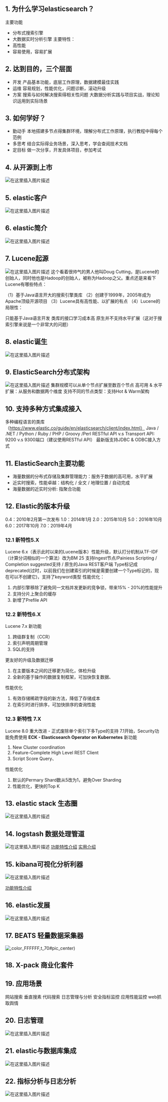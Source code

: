 
## 1. 为什么学习elasticsearch？
主要功能

 - 分布式搜索引擎
 - 大数据实时分析引擎
主要特性：
 - 高性能
 - 容易使用，容易扩展
## 2. 达到目的，三个层面
 - 开发 产品基本功能，底层工作原理，数据建模最佳实践
 - 运维 容易规划，性能优化，问题诊断，滚动升级
 - 方案 搜索与如何解决搜索得相关性问题 大数据分析实践与项目实战，理论知识运用到实际场景

## 3. 如何学好？

 - 勤动手 本地搭建多节点得集群环境，理解分布式工作原理，执行教程中得每个范例
 - 多思考 结合实际得业务场景，深入思考，学会查阅技术文档
 - 定目标 做一次分享，开发具体项目，参加考试

## 4. 从开源到上市
![在这里插入图片描述](https://img-blog.csdnimg.cn/20201030140936644.png?x-oss-process=image/watermark,type_ZmFuZ3poZW5naGVpdGk,shadow_10,text_aHR0cHM6Ly9ibG9nLmNzZG4ubmV0L3hpeGloYWhhbGVsZWhlaGU=,size_16,color_FFFFFF,t_70#pic_center)

## 5. elastic客户
![在这里插入图片描述](https://img-blog.csdnimg.cn/20201030141015243.png?x-oss-process=image/watermark,type_ZmFuZ3poZW5naGVpdGk,shadow_10,text_aHR0cHM6Ly9ibG9nLmNzZG4ubmV0L3hpeGloYWhhbGVsZWhlaGU=,size_16,color_FFFFFF,t_70#pic_center)
## 6. elastic简介
![在这里插入图片描述](https://img-blog.csdnimg.cn/20201030141104644.png?x-oss-process=image/watermark,type_ZmFuZ3poZW5naGVpdGk,shadow_10,text_aHR0cHM6Ly9ibG9nLmNzZG4ubmV0L3hpeGloYWhhbGVsZWhlaGU=,size_16,color_FFFFFF,t_70#pic_center)
## 7. Lucene起源
![在这里插入图片描述](https://img-blog.csdnimg.cn/20201030141141462.png?x-oss-process=image/watermark,type_ZmFuZ3poZW5naGVpdGk,shadow_10,text_aHR0cHM6Ly9ibG9nLmNzZG4ubmV0L3hpeGloYWhhbGVsZWhlaGU=,size_16,color_FFFFFF,t_70#pic_center)
这个看着很帅气的男人他叫Doug Cutting，是Lucene的创始人，同时他也是Hadoop的创始人，被称为Hadoop之父。重点还是来看下Lucene有哪些特点：

（1）基于Java语言开大的搜索引擎类库
（2）创建于1999年，2005年成为Apache顶级开源项目
（3）Lucene具有高性能、以扩展的有点
（4）Lucene的局限性：

只能基于Java语言开发
类库的接口学习成本高
原生并不支持水平扩展（这对于搜索引擎来说是一个非常大的问题）
## 8. elastic诞生
![在这里插入图片描述](https://img-blog.csdnimg.cn/20201030141219422.png?x-oss-process=image/watermark,type_ZmFuZ3poZW5naGVpdGk,shadow_10,text_aHR0cHM6Ly9ibG9nLmNzZG4ubmV0L3hpeGloYWhhbGVsZWhlaGU=,size_16,color_FFFFFF,t_70#pic_center)
## 9. ElasticSearch分布式架构
![在这里插入图片描述](https://img-blog.csdnimg.cn/20201030141343983.png?x-oss-process=image/watermark,type_ZmFuZ3poZW5naGVpdGk,shadow_10,text_aHR0cHM6Ly9ibG9nLmNzZG4ubmV0L3hpeGloYWhhbGVsZWhlaGU=,size_16,color_FFFFFF,t_70#pic_center)
集群规模可以从单个节点扩展至数百个节点
高可用 & 水平扩展：从服务和数据两个维度
支持不同的节点类型：支持Hot & Warm架构
## 10. 支持多种方式集成接入
多种编程语言的类库（https://www.elastic.co/guide/en/elasticsearch/client/index.html）
Java / .NET / Python / Ruby / PHP / Groovy /Perl
RESTful API v.s Transport API: 9200 v.s 9300端口（建议使用RESTful API）
最新版支持JDBC & ODBC接入方式



## 11. ElasticSearch主要功能

 - 海量数据的分布式存储及集群管理能力：服务于数据的高可用，水平扩展
 - 近实时搜索，性能卓越：结构化 / 全文 / 地理位置 / 自动完成
 - 海量数据的近实时分析: 指聚合功能

## 12. Elastic的版本升级
0.4：2010年2月第一次发布
1.0：2014年1月
2.0：2015年10月
5.0：2016年10月
6.0：2017年10月
7.0：2019年4月

### 12.1 新特性5.X
Lucene 6.x（表示此时以来的Lucene版本）性能升级，默认打分机制从TF-IDF（计算分词相似的一个算法）改为BM 25
支持Ingest节点/Painiess Scripting / Completion suggested支持 / 原生的Java REST客户端
Type标记成deprecated(过时，以前我们在创建索引的时候是需要创建一个Type标记的，现在可以不创建它)，支持了keyword类型
性能优化：

 1. 内部引擎移除了避免同一文档并发更新的竞争锁，带来15% - 20%的性能提升
 2. 支持分片上聚合的缓存
 3. 新增了Prefile API

### 12.2 新特性6.X
Lucene 7.x
新功能

 1. 跨级群复制（CCR）
 2. 索引声明周期管理
 3. SQL的支持

更友好的升级及数据迁移

 1. 在主要版本之间的迁移更为简化，体检升级
 2. 全新的基于操作的数据复制框架，可加快恢复数据、

性能优化

 1. 有效存储稀疏字段的新方法，降低了存储成本
 2. 在索引时进行排序，可加快排序的查询性能

### 12.3  新特性 7.X
Lucene 8.0
重大改进 - 正式废除单个索引下多Type的支持
7.1开始，Security功能免费使用
**ECK - Elasticsearch Operator on Kubernetes**
新功能

 1. New Cluster coordination
 2. Feature-Complete High Level REST Client
 3. Script Score Query、

性能优化

 1. 默认的Permary Shard数从5改为1，避免Over Sharding
 2. 性能优化，更快的Top K

## 13. elastic stack 生态圈
![在这里插入图片描述](https://img-blog.csdnimg.cn/20201030141952307.png?x-oss-process=image/watermark,type_ZmFuZ3poZW5naGVpdGk,shadow_10,text_aHR0cHM6Ly9ibG9nLmNzZG4ubmV0L3hpeGloYWhhbGVsZWhlaGU=,size_16,color_FFFFFF,t_70#pic_center)
## 14. logstash 数据处理管道
![在这里插入图片描述](https://img-blog.csdnimg.cn/20201030142224511.png?x-oss-process=image/watermark,type_ZmFuZ3poZW5naGVpdGk,shadow_10,text_aHR0cHM6Ly9ibG9nLmNzZG4ubmV0L3hpeGloYWhhbGVsZWhlaGU=,size_16,color_FFFFFF,t_70#pic_center)
[功能特性介绍](https://www.elastic.co/cn/logstash)
[实用介绍](https://www.elastic.co/cn/blog/a-practical-introduction-to-logstash)

## 15. kibana可视化分析利器
![在这里插入图片描述](https://img-blog.csdnimg.cn/20201030142449376.png?x-oss-process=image/watermark,type_ZmFuZ3poZW5naGVpdGk,shadow_10,text_aHR0cHM6Ly9ibG9nLmNzZG4ubmV0L3hpeGloYWhhbGVsZWhlaGU=,size_16,color_FFFFFF,t_70#pic_center)

[功能特性介绍](https://www.elastic.co/cn/kibana)
## 16. elastic发展
![在这里插入图片描述](https://img-blog.csdnimg.cn/20201030142847537.png?x-oss-process=image/watermark,type_ZmFuZ3poZW5naGVpdGk,shadow_10,text_aHR0cHM6Ly9ibG9nLmNzZG4ubmV0L3hpeGloYWhhbGVsZWhlaGU=,size_16,color_FFFFFF,t_70#pic_center)
## 17. BEATS 轻量数据采集器
![,color_FFFFFF,t_70#pic_center)](https://img-blog.csdnimg.cn/20201030143147210.png?x-oss-process=image/watermark,type_ZmFuZ3poZW5naGVpdGk,shadow_10,text_aHR0cHM6Ly9ibG9nLmNzZG4ubmV0L3hpeGloYWhhbGVsZWhlaGU=,size_16,color_FFFFFF,t_70#pic_center)
## 18. X-pack 商业化套件
## 19. 应用场景
网站搜索
垂直搜素
代码搜索
日志管理与分析
安全指标监控
应用性能监控
web抓取舆情
## 20. 日志管理
![在这里插入图片描述](https://img-blog.csdnimg.cn/20201030143540618.png?x-oss-process=image/watermark,type_ZmFuZ3poZW5naGVpdGk,shadow_10,text_aHR0cHM6Ly9ibG9nLmNzZG4ubmV0L3hpeGloYWhhbGVsZWhlaGU=,size_16,color_FFFFFF,t_70#pic_center)
## 21. elastic与数据库集成
![在这里插入图片描述](https://img-blog.csdnimg.cn/20201030143610967.png?x-oss-process=image/watermark,type_ZmFuZ3poZW5naGVpdGk,shadow_10,text_aHR0cHM6Ly9ibG9nLmNzZG4ubmV0L3hpeGloYWhhbGVsZWhlaGU=,size_16,color_FFFFFF,t_70#pic_center)



## 22. 指标分析与日志分析
![在这里插入图片描述](https://img-blog.csdnimg.cn/20201030143721358.png?x-oss-process=image/watermark,type_ZmFuZ3poZW5naGVpdGk,shadow_10,text_aHR0cHM6Ly9ibG9nLmNzZG4ubmV0L3hpeGloYWhhbGVsZWhlaGU=,size_16,color_FFFFFF,t_70#pic_center)

